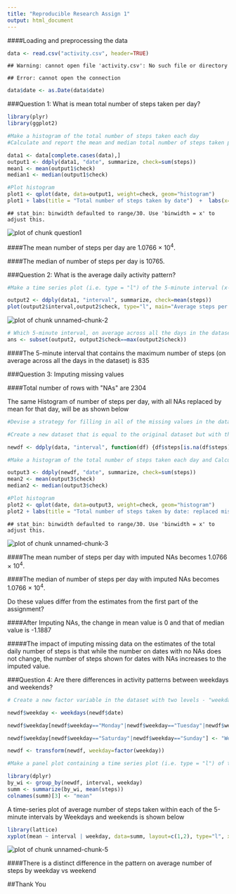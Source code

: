 ```yaml
---
title: "Reproducible Research Assign 1"
output: html_document
---
```

####Loading and preprocessing the data


```r
data <- read.csv("activity.csv", header=TRUE)
```

```
## Warning: cannot open file 'activity.csv': No such file or directory
```

```
## Error: cannot open the connection
```

```r
data$date <- as.Date(data$date)
```



###Question 1: What is mean total number of steps taken per day?


```r
library(plyr)
library(ggplot2)

#Make a histogram of the total number of steps taken each day
#Calculate and report the mean and median total number of steps taken per day

data1 <- data[complete.cases(data),]
output1 <- ddply(data1, "date", summarize, check=sum(steps))
mean1 <- mean(output1$check)
median1 <- median(output1$check)

#Plot histogram
plot1 <- qplot(date, data=output1, weight=check, geom="histogram")
plot1 + labs(title = "Total number of steps taken by date")  +  labs(x="Date", y="Total Steps")
```

```
## stat_bin: binwidth defaulted to range/30. Use 'binwidth = x' to adjust this.
```

![plot of chunk question1](figure/question1.png) 

####The mean number of steps per day are 1.0766 &times; 10<sup>4</sup>.

####The median of number of steps per day is 10765.



###Question 2: What is the average daily activity pattern?


```r
#Make a time series plot (i.e. type = "l") of the 5-minute interval (x-axis) and the average number of steps taken, averaged across all days (y-axis)

output2 <- ddply(data1, "interval", summarize, check=mean(steps))
plot(output2$interval,output2$check, type="l", main="Average steps per 5-min interval", xlab="5-min Intervals", ylab="Average number of steps")
```

![plot of chunk unnamed-chunk-2](figure/unnamed-chunk-2.png) 

```r
# Which 5-minute interval, on average across all the days in the dataset, contains the maximum number of steps?
ans <- subset(output2, output2$check==max(output2$check))
```

####The 5-minute interval that  contains the maximum number of steps (on average across all the days in the dataset) is 835



###Question 3: Imputing missing values

####Total number of rows with "NAs" are 2304

The same Histogram of number of steps per day, with all NAs replaced by mean for that day, will be as shown below


```r
#Devise a strategy for filling in all of the missing values in the dataset. The strategy does not need to be sophisticated. For example, you could use the mean/median for that day, or the mean for that 5-minute interval, etc.

#Create a new dataset that is equal to the original dataset but with the missing data filled in.

newdf <- ddply(data, "interval", function(df) {df$steps[is.na(df$steps)] <- mean(df$steps, na.rm=TRUE); return(df)})

#Make a histogram of the total number of steps taken each day and Calculate and report the mean and median total number of steps taken per day. 

output3 <- ddply(newdf, "date", summarize, check=sum(steps))
mean2 <- mean(output3$check)
median2 <- median(output3$check)

#Plot histogram
plot2 <- qplot(date, data=output3, weight=check, geom="histogram")
plot2 + labs(title = "Total number of steps taken by date: replaced missing values")  +  labs(x="Date", y="Total Steps")
```

```
## stat_bin: binwidth defaulted to range/30. Use 'binwidth = x' to adjust this.
```

![plot of chunk unnamed-chunk-3](figure/unnamed-chunk-3.png) 

####The mean number of steps per day with imputed NAs becomes 1.0766 &times; 10<sup>4</sup>.

####The median of number of steps per day with imputed NAs becomes 1.0766 &times; 10<sup>4</sup>.


Do these values differ from the estimates from the first part of the assignment? 

####After Imputing NAs, the change in mean value is 0 and that of median value is -1.1887

#####The impact of imputing missing data on the estimates of the total daily number of steps is that while the number on dates with no NAs does not change, the number of steps shown for dates with NAs increases to the imputed value.



###Question 4: Are there differences in activity patterns between weekdays and weekends?

```r
# Create a new factor variable in the dataset with two levels - "weekday" and "weekend" indicating whether a given date is a weekday or weekend day

newdf$weekday <- weekdays(newdf$date)

newdf$weekday[newdf$weekday=="Monday"|newdf$weekday=="Tuesday"|newdf$weekday=="Wednesday"|newdf$weekday=="Thursday"|newdf$weekday=="Friday"] <- "Weekday"

newdf$weekday[newdf$weekday=="Saturday"|newdf$weekday=="Sunday"] <- "Weekend"

newdf <- transform(newdf, weekday=factor(weekday))

#Make a panel plot containing a time series plot (i.e. type = "l") of the 5-minute interval (x-axis) and the average number of steps taken, averaged across all weekday days or weekend days (y-axis). See the README file in the GitHub repository to see an example of what this plot should look like using simulated data.

library(dplyr)
by_wi <- group_by(newdf, interval, weekday)
summ <- summarize(by_wi, mean(steps))
colnames(summ)[3] <- "mean"
```

A time-series plot of average number of steps taken within each of the 5-minute intervals by Weekdays and weekends is shown below


```r
library(lattice)
xyplot(mean ~ interval | weekday, data=summ, layout=c(1,2), type="l", xlab="Interval", ylab="Number of Steps")
```

![plot of chunk unnamed-chunk-5](figure/unnamed-chunk-5.png) 

####There is a distinct difference in the pattern on average number of steps by weekday vs weekend

##Thank You
